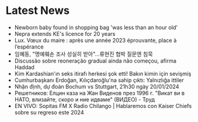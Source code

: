 # Latest News
-  Newborn baby found in shopping bag 'was less than an hour old'
-  Nepra extends KE's licence for 20 years
-  Lux. Vœux du maire : après une année 2023 éprouvante, place à l’espérance
-  임혜동, "명예훼손 조사 성실히 받아"…류현진 협박 질문엔 침묵
-  Discussão sobre reoneração gradual ainda não começou, afirma Haddad
-  Kim Kardashian'ın seks itirafı herkesi şok etti! Bakın kimin için sevişmiş
-  Cumhurbaşkanı Erdoğan, Kılıçdaroğlu'na sahip çıktı: Yalnızlığa ittiler
-  Nhận định, dự đoán Bochum vs Stuttgart, 21h30 ngày 20/01/2024
-  Решетников: Елцин каза на Жан Виденов през 1996 г. "Викат ви в НАТО, влизайте, скоро и ние идваме" (ВИДЕО) - Труд
-  EN VIVO: Sopitas FM X Radio Chilango | Hablaremos con Kaiser Chiefs sobre su regreso este 2024
